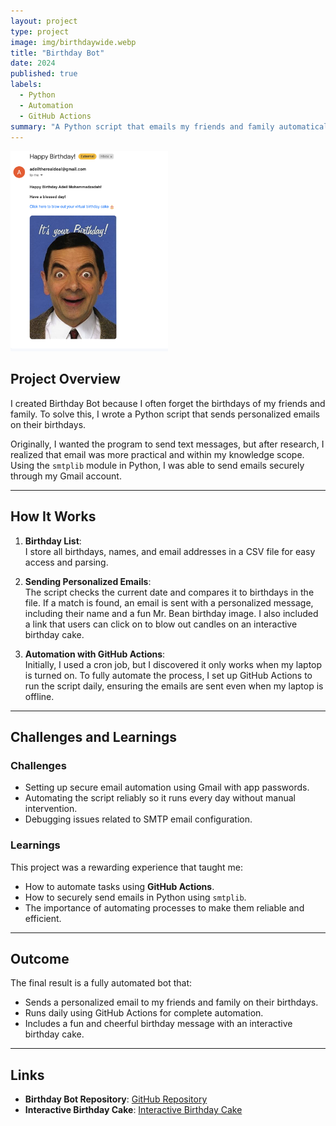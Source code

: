 ```yaml
---
layout: project
type: project
image: img/birthdaywide.webp
title: "Birthday Bot"
date: 2024
published: true
labels:
  - Python
  - Automation
  - GitHub Actions
summary: "A Python script that emails my friends and family automatically on their birthdays with a customized birthday message."
---
```


<img src="../img/BirthdayEmail.png" alt="Birthday Email example" width="50%">

## Project Overview

I created Birthday Bot because I often forget the birthdays of my friends and family. To solve this, I wrote a Python script that sends personalized emails on their birthdays.  

Originally, I wanted the program to send text messages, but after research, I realized that email was more practical and within my knowledge scope. Using the `smtplib` module in Python, I was able to send emails securely through my Gmail account.

---

## How It Works

1. **Birthday List**:  
   I store all birthdays, names, and email addresses in a CSV file for easy access and parsing.  

2. **Sending Personalized Emails**:  
   The script checks the current date and compares it to birthdays in the file. If a match is found, an email is sent with a personalized message, including their name and a fun Mr. Bean birthday image. I also included a link that users can click on to blow out candles on an interactive birthday cake. 

3. **Automation with GitHub Actions**:  
   Initially, I used a cron job, but I discovered it only works when my laptop is turned on. To fully automate the process, I set up GitHub Actions to run the script daily, ensuring the emails are sent even when my laptop is offline.

---

## Challenges and Learnings

### Challenges
- Setting up secure email automation using Gmail with app passwords.  
- Automating the script reliably so it runs every day without manual intervention.  
- Debugging issues related to SMTP email configuration.

### Learnings
This project was a rewarding experience that taught me:  
- How to automate tasks using **GitHub Actions**.  
- How to securely send emails in Python using `smtplib`.  
- The importance of automating processes to make them reliable and efficient.  

---

## Outcome

The final result is a fully automated bot that:  
- Sends a personalized email to my friends and family on their birthdays.  
- Runs daily using GitHub Actions for complete automation.  
- Includes a fun and cheerful birthday message with an interactive birthday cake. 

---

## Links

- **Birthday Bot Repository**: [GitHub Repository](https://github.com/Adeilmo226/BirthdayBot/tree/main)  
- **Interactive Birthday Cake**: [Interactive Birthday Cake](https://adeilmo226.github.io/interactive-birthday-cake/)


